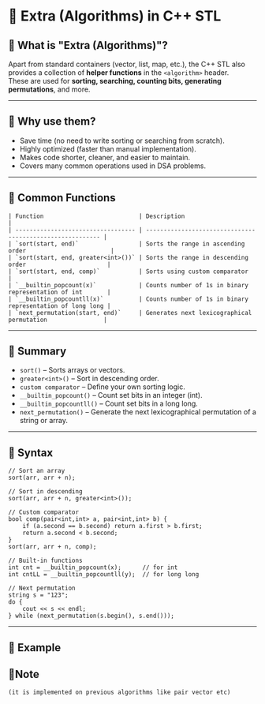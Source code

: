 # 📘 Extra (Algorithms) in C++ STL

## 🔹 What is "Extra (Algorithms)"?
Apart from standard containers (vector, list, map, etc.), the C++ STL also provides a collection of **helper functions** in the `<algorithm>` header.  
These are used for **sorting, searching, counting bits, generating permutations**, and more.  

---

## 🔹 Why use them?
- Save time (no need to write sorting or searching from scratch).
- Highly optimized (faster than manual implementation).
- Makes code shorter, cleaner, and easier to maintain.
- Covers many common operations used in DSA problems.

---

## 🔹 Common Functions
```
| Function                           | Description                                               |
| ---------------------------------- | --------------------------------------------------------- |
| `sort(start, end)`                 | Sorts the range in ascending order                        |
| `sort(start, end, greater<int>())` | Sorts the range in descending order                       |
| `sort(start, end, comp)`           | Sorts using custom comparator                             |
| `__builtin_popcount(x)`            | Counts number of 1s in binary representation of int       |
| `__builtin_popcountll(x)`          | Counts number of 1s in binary representation of long long |
| `next_permutation(start, end)`     | Generates next lexicographical permutation                |
```
---
## 🔹 Summary
- `sort()` – Sorts arrays or vectors.
- `greater<int>()` – Sort in descending order.
- `custom comparator` – Define your own sorting logic.
- `__builtin_popcount()` – Count set bits in an integer (int).
- `__builtin_popcountll()` – Count set bits in a long long.
- `next_permutation()` – Generate the next lexicographical permutation of a string or array.

---

## 🔹 Syntax
```
// Sort an array
sort(arr, arr + n);  

// Sort in descending
sort(arr, arr + n, greater<int>());  

// Custom comparator
bool comp(pair<int,int> a, pair<int,int> b) {
    if (a.second == b.second) return a.first > b.first;
    return a.second < b.second;
}
sort(arr, arr + n, comp);

// Built-in functions
int cnt = __builtin_popcount(x);      // for int
int cntLL = __builtin_popcountll(y);  // for long long

// Next permutation
string s = "123";
do {
    cout << s << endl;
} while (next_permutation(s.begin(), s.end()));
```
---
## 🔹 Example 


## 🔹Note
```
(it is implemented on previous algorithms like pair vector etc)
```
